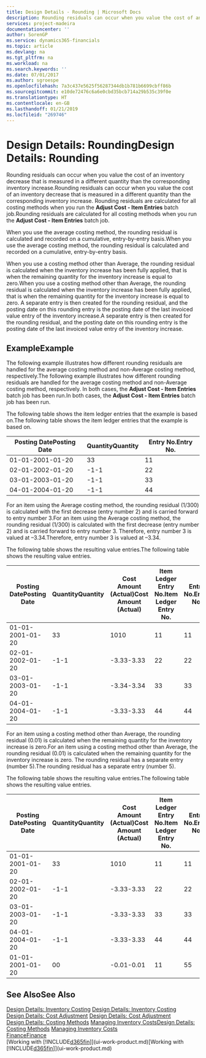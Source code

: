 ```yaml
---
title: Design Details - Rounding | Microsoft Docs
description: Rounding residuals can occur when you value the cost of an inventory decrease that is measured in a different quantity than the corresponding inventory increase. Rounding residuals are calculated for all costing methods when you run the **Adjust Cost - Item Entries** batch job.
services: project-madeira
documentationcenter: ''
author: SorenGP
ms.service: dynamics365-financials
ms.topic: article
ms.devlang: na
ms.tgt_pltfrm: na
ms.workload: na
ms.search.keywords: ''
ms.date: 07/01/2017
ms.author: sgroespe
ms.openlocfilehash: 7a3c437e5625f56287344db1b781b6699cbff86b
ms.sourcegitcommit: e10de72476c6a6e0cbd35bcb714a29b535c39f0e
ms.translationtype: HT
ms.contentlocale: en-GB
ms.lasthandoff: 01/21/2019
ms.locfileid: "269746"
---
```

# <a name="design-details-rounding"></a><span data-ttu-id="d368b-104">Design Details: Rounding</span><span class="sxs-lookup"><span data-stu-id="d368b-104">Design Details: Rounding</span></span>
<span data-ttu-id="d368b-105">Rounding residuals can occur when you value the cost of an inventory decrease that is measured in a different quantity than the corresponding inventory increase.</span><span class="sxs-lookup"><span data-stu-id="d368b-105">Rounding residuals can occur when you value the cost of an inventory decrease that is measured in a different quantity than the corresponding inventory increase.</span></span> <span data-ttu-id="d368b-106">Rounding residuals are calculated for all costing methods when you run the **Adjust Cost - Item Entries** batch job.</span><span class="sxs-lookup"><span data-stu-id="d368b-106">Rounding residuals are calculated for all costing methods when you run the **Adjust Cost - Item Entries** batch job.</span></span>  

 <span data-ttu-id="d368b-107">When you use the average costing method, the rounding residual is calculated and recorded on a cumulative, entry-by-entry basis.</span><span class="sxs-lookup"><span data-stu-id="d368b-107">When you use the average costing method, the rounding residual is calculated and recorded on a cumulative, entry-by-entry basis.</span></span>  

 <span data-ttu-id="d368b-108">When you use a costing method other than Average, the rounding residual is calculated when the inventory increase has been fully applied, that is when the remaining quantity for the inventory increase is equal to zero.</span><span class="sxs-lookup"><span data-stu-id="d368b-108">When you use a costing method other than Average, the rounding residual is calculated when the inventory increase has been fully applied, that is when the remaining quantity for the inventory increase is equal to zero.</span></span> <span data-ttu-id="d368b-109">A separate entry is then created for the rounding residual, and the posting date on this rounding entry is the posting date of the last invoiced value entry of the inventory increase.</span><span class="sxs-lookup"><span data-stu-id="d368b-109">A separate entry is then created for the rounding residual, and the posting date on this rounding entry is the posting date of the last invoiced value entry of the inventory increase.</span></span>  

## <a name="example"></a><span data-ttu-id="d368b-110">Example</span><span class="sxs-lookup"><span data-stu-id="d368b-110">Example</span></span>  
 <span data-ttu-id="d368b-111">The following example illustrates how different rounding residuals are handled for the average costing method and non-Average costing method, respectively.</span><span class="sxs-lookup"><span data-stu-id="d368b-111">The following example illustrates how different rounding residuals are handled for the average costing method and non-Average costing method, respectively.</span></span> <span data-ttu-id="d368b-112">In both cases, the **Adjust Cost - Item Entries** batch job has been run.</span><span class="sxs-lookup"><span data-stu-id="d368b-112">In both cases, the **Adjust Cost - Item Entries** batch job has been run.</span></span>  

 <span data-ttu-id="d368b-113">The following table shows the item ledger entries that the example is based on.</span><span class="sxs-lookup"><span data-stu-id="d368b-113">The following table shows the item ledger entries that the example is based on.</span></span>  

|<span data-ttu-id="d368b-114">Posting Date</span><span class="sxs-lookup"><span data-stu-id="d368b-114">Posting Date</span></span>|<span data-ttu-id="d368b-115">Quantity</span><span class="sxs-lookup"><span data-stu-id="d368b-115">Quantity</span></span>|<span data-ttu-id="d368b-116">Entry No.</span><span class="sxs-lookup"><span data-stu-id="d368b-116">Entry No.</span></span>|  
|------------------|--------------|---------------|  
|<span data-ttu-id="d368b-117">01-01-20</span><span class="sxs-lookup"><span data-stu-id="d368b-117">01-01-20</span></span>|<span data-ttu-id="d368b-118">3</span><span class="sxs-lookup"><span data-stu-id="d368b-118">3</span></span>|<span data-ttu-id="d368b-119">1</span><span class="sxs-lookup"><span data-stu-id="d368b-119">1</span></span>|  
|<span data-ttu-id="d368b-120">02-01-20</span><span class="sxs-lookup"><span data-stu-id="d368b-120">02-01-20</span></span>|<span data-ttu-id="d368b-121">-1</span><span class="sxs-lookup"><span data-stu-id="d368b-121">-1</span></span>|<span data-ttu-id="d368b-122">2</span><span class="sxs-lookup"><span data-stu-id="d368b-122">2</span></span>|  
|<span data-ttu-id="d368b-123">03-01-20</span><span class="sxs-lookup"><span data-stu-id="d368b-123">03-01-20</span></span>|<span data-ttu-id="d368b-124">-1</span><span class="sxs-lookup"><span data-stu-id="d368b-124">-1</span></span>|<span data-ttu-id="d368b-125">3</span><span class="sxs-lookup"><span data-stu-id="d368b-125">3</span></span>|  
|<span data-ttu-id="d368b-126">04-01-20</span><span class="sxs-lookup"><span data-stu-id="d368b-126">04-01-20</span></span>|<span data-ttu-id="d368b-127">-1</span><span class="sxs-lookup"><span data-stu-id="d368b-127">-1</span></span>|<span data-ttu-id="d368b-128">4</span><span class="sxs-lookup"><span data-stu-id="d368b-128">4</span></span>|  

 <span data-ttu-id="d368b-129">For an item using the Average costing method, the rounding residual (1/300) is calculated with the first decrease (entry number 2) and is carried forward to entry number 3.</span><span class="sxs-lookup"><span data-stu-id="d368b-129">For an item using the Average costing method, the rounding residual (1/300) is calculated with the first decrease (entry number 2) and is carried forward to entry number 3.</span></span> <span data-ttu-id="d368b-130">Therefore, entry number 3 is valued at –3.34.</span><span class="sxs-lookup"><span data-stu-id="d368b-130">Therefore, entry number 3 is valued at –3.34.</span></span>  

 <span data-ttu-id="d368b-131">The following table shows the resulting value entries.</span><span class="sxs-lookup"><span data-stu-id="d368b-131">The following table shows the resulting value entries.</span></span>  

|<span data-ttu-id="d368b-132">Posting Date</span><span class="sxs-lookup"><span data-stu-id="d368b-132">Posting Date</span></span>|<span data-ttu-id="d368b-133">Quantity</span><span class="sxs-lookup"><span data-stu-id="d368b-133">Quantity</span></span>|<span data-ttu-id="d368b-134">Cost Amount (Actual)</span><span class="sxs-lookup"><span data-stu-id="d368b-134">Cost Amount (Actual)</span></span>|<span data-ttu-id="d368b-135">Item Ledger Entry No.</span><span class="sxs-lookup"><span data-stu-id="d368b-135">Item Ledger Entry No.</span></span>|<span data-ttu-id="d368b-136">Entry No.</span><span class="sxs-lookup"><span data-stu-id="d368b-136">Entry No.</span></span>|  
|------------------|--------------|----------------------------|---------------------------|---------------|  
|<span data-ttu-id="d368b-137">01-01-20</span><span class="sxs-lookup"><span data-stu-id="d368b-137">01-01-20</span></span>|<span data-ttu-id="d368b-138">3</span><span class="sxs-lookup"><span data-stu-id="d368b-138">3</span></span>|<span data-ttu-id="d368b-139">10</span><span class="sxs-lookup"><span data-stu-id="d368b-139">10</span></span>|<span data-ttu-id="d368b-140">1</span><span class="sxs-lookup"><span data-stu-id="d368b-140">1</span></span>|<span data-ttu-id="d368b-141">1</span><span class="sxs-lookup"><span data-stu-id="d368b-141">1</span></span>|  
|<span data-ttu-id="d368b-142">02-01-20</span><span class="sxs-lookup"><span data-stu-id="d368b-142">02-01-20</span></span>|<span data-ttu-id="d368b-143">-1</span><span class="sxs-lookup"><span data-stu-id="d368b-143">-1</span></span>|<span data-ttu-id="d368b-144">-3.33</span><span class="sxs-lookup"><span data-stu-id="d368b-144">-3.33</span></span>|<span data-ttu-id="d368b-145">2</span><span class="sxs-lookup"><span data-stu-id="d368b-145">2</span></span>|<span data-ttu-id="d368b-146">2</span><span class="sxs-lookup"><span data-stu-id="d368b-146">2</span></span>|  
|<span data-ttu-id="d368b-147">03-01-20</span><span class="sxs-lookup"><span data-stu-id="d368b-147">03-01-20</span></span>|<span data-ttu-id="d368b-148">-1</span><span class="sxs-lookup"><span data-stu-id="d368b-148">-1</span></span>|<span data-ttu-id="d368b-149">-3.34</span><span class="sxs-lookup"><span data-stu-id="d368b-149">-3.34</span></span>|<span data-ttu-id="d368b-150">3</span><span class="sxs-lookup"><span data-stu-id="d368b-150">3</span></span>|<span data-ttu-id="d368b-151">3</span><span class="sxs-lookup"><span data-stu-id="d368b-151">3</span></span>|  
|<span data-ttu-id="d368b-152">04-01-20</span><span class="sxs-lookup"><span data-stu-id="d368b-152">04-01-20</span></span>|<span data-ttu-id="d368b-153">-1</span><span class="sxs-lookup"><span data-stu-id="d368b-153">-1</span></span>|<span data-ttu-id="d368b-154">-3.33</span><span class="sxs-lookup"><span data-stu-id="d368b-154">-3.33</span></span>|<span data-ttu-id="d368b-155">4</span><span class="sxs-lookup"><span data-stu-id="d368b-155">4</span></span>|<span data-ttu-id="d368b-156">4</span><span class="sxs-lookup"><span data-stu-id="d368b-156">4</span></span>|  

 <span data-ttu-id="d368b-157">For an item using a costing method other than Average, the rounding residual (0.01) is calculated when the remaining quantity for the inventory increase is zero.</span><span class="sxs-lookup"><span data-stu-id="d368b-157">For an item using a costing method other than Average, the rounding residual (0.01) is calculated when the remaining quantity for the inventory increase is zero.</span></span> <span data-ttu-id="d368b-158">The rounding residual has a separate entry (number 5).</span><span class="sxs-lookup"><span data-stu-id="d368b-158">The rounding residual has a separate entry (number 5).</span></span>  

 <span data-ttu-id="d368b-159">The following table shows the resulting value entries.</span><span class="sxs-lookup"><span data-stu-id="d368b-159">The following table shows the resulting value entries.</span></span>  

|<span data-ttu-id="d368b-160">Posting Date</span><span class="sxs-lookup"><span data-stu-id="d368b-160">Posting Date</span></span>|<span data-ttu-id="d368b-161">Quantity</span><span class="sxs-lookup"><span data-stu-id="d368b-161">Quantity</span></span>|<span data-ttu-id="d368b-162">Cost Amount (Actual)</span><span class="sxs-lookup"><span data-stu-id="d368b-162">Cost Amount (Actual)</span></span>|<span data-ttu-id="d368b-163">Item Ledger Entry No.</span><span class="sxs-lookup"><span data-stu-id="d368b-163">Item Ledger Entry No.</span></span>|<span data-ttu-id="d368b-164">Entry No.</span><span class="sxs-lookup"><span data-stu-id="d368b-164">Entry No.</span></span>|  
|------------------|--------------|----------------------------|---------------------------|---------------|  
|<span data-ttu-id="d368b-165">01-01-20</span><span class="sxs-lookup"><span data-stu-id="d368b-165">01-01-20</span></span>|<span data-ttu-id="d368b-166">3</span><span class="sxs-lookup"><span data-stu-id="d368b-166">3</span></span>|<span data-ttu-id="d368b-167">10</span><span class="sxs-lookup"><span data-stu-id="d368b-167">10</span></span>|<span data-ttu-id="d368b-168">1</span><span class="sxs-lookup"><span data-stu-id="d368b-168">1</span></span>|<span data-ttu-id="d368b-169">1</span><span class="sxs-lookup"><span data-stu-id="d368b-169">1</span></span>|  
|<span data-ttu-id="d368b-170">02-01-20</span><span class="sxs-lookup"><span data-stu-id="d368b-170">02-01-20</span></span>|<span data-ttu-id="d368b-171">-1</span><span class="sxs-lookup"><span data-stu-id="d368b-171">-1</span></span>|<span data-ttu-id="d368b-172">-3.33</span><span class="sxs-lookup"><span data-stu-id="d368b-172">-3.33</span></span>|<span data-ttu-id="d368b-173">2</span><span class="sxs-lookup"><span data-stu-id="d368b-173">2</span></span>|<span data-ttu-id="d368b-174">2</span><span class="sxs-lookup"><span data-stu-id="d368b-174">2</span></span>|  
|<span data-ttu-id="d368b-175">03-01-20</span><span class="sxs-lookup"><span data-stu-id="d368b-175">03-01-20</span></span>|<span data-ttu-id="d368b-176">-1</span><span class="sxs-lookup"><span data-stu-id="d368b-176">-1</span></span>|<span data-ttu-id="d368b-177">-3.33</span><span class="sxs-lookup"><span data-stu-id="d368b-177">-3.33</span></span>|<span data-ttu-id="d368b-178">3</span><span class="sxs-lookup"><span data-stu-id="d368b-178">3</span></span>|<span data-ttu-id="d368b-179">3</span><span class="sxs-lookup"><span data-stu-id="d368b-179">3</span></span>|  
|<span data-ttu-id="d368b-180">04-01-20</span><span class="sxs-lookup"><span data-stu-id="d368b-180">04-01-20</span></span>|<span data-ttu-id="d368b-181">-1</span><span class="sxs-lookup"><span data-stu-id="d368b-181">-1</span></span>|<span data-ttu-id="d368b-182">-3.33</span><span class="sxs-lookup"><span data-stu-id="d368b-182">-3.33</span></span>|<span data-ttu-id="d368b-183">4</span><span class="sxs-lookup"><span data-stu-id="d368b-183">4</span></span>|<span data-ttu-id="d368b-184">4</span><span class="sxs-lookup"><span data-stu-id="d368b-184">4</span></span>|  
|<span data-ttu-id="d368b-185">01-01-20</span><span class="sxs-lookup"><span data-stu-id="d368b-185">01-01-20</span></span>|<span data-ttu-id="d368b-186">0</span><span class="sxs-lookup"><span data-stu-id="d368b-186">0</span></span>|<span data-ttu-id="d368b-187">-0.01</span><span class="sxs-lookup"><span data-stu-id="d368b-187">-0.01</span></span>|<span data-ttu-id="d368b-188">1</span><span class="sxs-lookup"><span data-stu-id="d368b-188">1</span></span>|<span data-ttu-id="d368b-189">5</span><span class="sxs-lookup"><span data-stu-id="d368b-189">5</span></span>|  

## <a name="see-also"></a><span data-ttu-id="d368b-190">See Also</span><span class="sxs-lookup"><span data-stu-id="d368b-190">See Also</span></span>  
 <span data-ttu-id="d368b-191">[Design Details: Inventory Costing](design-details-inventory-costing.md) </span><span class="sxs-lookup"><span data-stu-id="d368b-191">[Design Details: Inventory Costing](design-details-inventory-costing.md) </span></span>  
 <span data-ttu-id="d368b-192">[Design Details: Cost Adjustment](design-details-cost-adjustment.md) </span><span class="sxs-lookup"><span data-stu-id="d368b-192">[Design Details: Cost Adjustment](design-details-cost-adjustment.md) </span></span>  
 <span data-ttu-id="d368b-193">[Design Details: Costing Methods](design-details-costing-methods.md) [Managing Inventory Costs](finance-manage-inventory-costs.md)</span><span class="sxs-lookup"><span data-stu-id="d368b-193">[Design Details: Costing Methods](design-details-costing-methods.md) [Managing Inventory Costs](finance-manage-inventory-costs.md)</span></span>  
 [<span data-ttu-id="d368b-194">Finance</span><span class="sxs-lookup"><span data-stu-id="d368b-194">Finance</span></span>](finance.md)  
 <span data-ttu-id="d368b-195">[Working with [!INCLUDE[d365fin](includes/d365fin_md.md)]](ui-work-product.md)</span><span class="sxs-lookup"><span data-stu-id="d368b-195">[Working with [!INCLUDE[d365fin](includes/d365fin_md.md)]](ui-work-product.md)</span></span>
